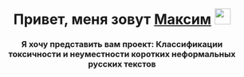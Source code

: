 <h1 align="center">Привет, меня зовут  <a href="https://daniilshat.ru/" target="_blank">Максим</a> 
<img src="https://github.com/blackcater/blackcater/raw/main/images/Hi.gif" height="32"/></h1>
<h3 align="center">Я хочу представить вам проект: Классификации токсичности и неуместности коротких неформальных русских текстов </h3>
